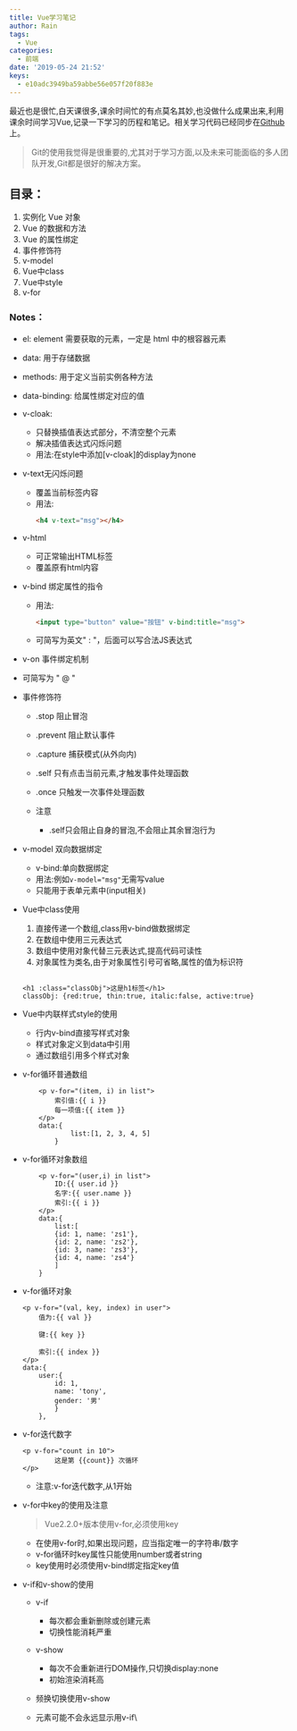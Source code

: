 ```yaml
---
title: Vue学习笔记
author: Rain
tags:
  - Vue
categories:
  - 前端
date: '2019-05-24 21:52'
keys: 
  - e10adc3949ba59abbe56e057f20f883e
---
```


<Boxx/>

最近也是很忙,白天课很多,课余时间忙的有点莫名其妙,也没做什么成果出来,利用课余时间学习Vue,记录一下学习的历程和笔记。相关学习代码已经同步在[Github](https://github.com/xiaoshiguang123/VUE_Code)上。
> Git的使用我觉得是很重要的,尤其对于学习方面,以及未来可能面临的多人团队开发,Git都是很好的解决方案。

## 目录：

1. 实例化 Vue 对象
2. Vue 的数据和方法
3. Vue 的属性绑定
4. 事件修饰符
5. v-model
6. Vue中class
7. Vue中style
8. v-for

### Notes：  
- el: element 需要获取的元素，一定是 html 中的根容器元素
- data: 用于存储数据
- methods: 用于定义当前实例各种方法
- data-binding: 给属性绑定对应的值

- v-cloak:
	- 只替换插值表达式部分，不清空整个元素
	- 解决插值表达式闪烁问题
	- 用法:在style中添加[v-cloak]的display为none

- v-text无闪烁问题
	- 覆盖当前标签内容 
	- 用法:
		```html
		<h4 v-text="msg"></h4>
		```
- v-html
	- 可正常输出HTML标签
	- 覆盖原有html内容

- v-bind 绑定属性的指令
	- 用法:
		```html
		<input type="button" value="按钮" v-bind:title="msg">
		```
	- 可简写为英文" : "，后面可以写合法JS表达式

- v-on 事件绑定机制
	
- 可简写为 " @ "
	
- 事件修饰符
	+ .stop 阻止冒泡
	+ .prevent 阻止默认事件
	+ .capture 捕获模式(从外向内)
	+ .self 只有点击当前元素,才触发事件处理函数
	+ .once 只触发一次事件处理函数

	+ 注意
		- .self只会阻止自身的冒泡,不会阻止其余冒泡行为

- v-model 双向数据绑定
	+ v-bind:单向数据绑定
	+ 用法:例如```v-model="msg"```无需写value
	+ 只能用于表单元素中(input相关)

- Vue中class使用
	1. 直接传递一个数组,class用v-bind做数据绑定
	2. 在数组中使用三元表达式
	3. 数组中使用对象代替三元表达式,提高代码可读性
	4. 对象属性为类名,由于对象属性引号可省略,属性的值为标识符
  
	```Vue
    
	<h1 :class="classObj">这是h1标签</h1>
	classObj: {red:true, thin:true, italic:false, active:true}
    
	```
- Vue中内联样式style的使用
	- 行内v-bind直接写样式对象
	- 样式对象定义到data中引用
	- 通过数组引用多个样式对象

- v-for循环普通数组

	```Vue
		<p v-for="(item, i) in list">
    		索引值:{{ i }}
    		每一项值:{{ item }}
    	</p>
    	data:{
    			list:[1, 2, 3, 4, 5]
    		}
  ```

- v-for循环对象数组

	```Vue
		<p v-for="(user,i) in list">
    		ID:{{ user.id }}
    		名字:{{ user.name }}
    		索引:{{ i }}
    	</p>   	
    	data:{
    		list:[
    		{id: 1, name: 'zs1'},
    		{id: 2, name: 'zs2'},
    		{id: 3, name: 'zs3'},
    		{id: 4, name: 'zs4'}
    		]
    	}
	```

- v-for循环对象

	```Vue
	<p v-for="(val, key, index) in user">
    	值为:{{ val }}
    	
    	键:{{ key }}
  
    	索引:{{ index }}
    </p>
    data:{
    	user:{
    		id: 1,
    		name: 'tony',
    		gender: '男'
    		}
    	},
	```

- v-for迭代数字
	
	```Vue
	<p v-for="count in 10">
    		这是第 {{count}} 次循环
    </p>
	```
	+ 注意:v-for迭代数字,从1开始


- v-for中key的使用及注意

	> Vue2.2.0+版本使用v-for,必须使用key

	+ 在使用v-for时,如果出现问题，应当指定唯一的字符串/数字
	+ v-for循环时key属性只能使用number或者string
	+ key使用时必须使用v-bind绑定指定key值

- v-if和v-show的使用
	+ v-if
		- 每次都会重新删除或创建元素
		- 切换性能消耗严重

	+ v-show
		- 每次不会重新进行DOM操作,只切换display:none
		- 初始渲染消耗高
		
	+ 频换切换使用v-show
	+ 元素可能不会永远显示用v-if\
